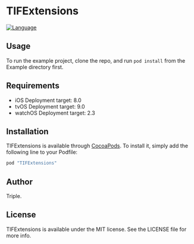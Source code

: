 # TIFExtensions

[![Language](https://img.shields.io/badge/Language-Swift%204.0-f48041.svg?style=flat)](https://developer.apple.com/swift)

## Usage

To run the example project, clone the repo, and run `pod install` from the Example directory first.

## Requirements
* iOS Deployment target: 8.0
* tvOS Deployment target: 9.0
* watchOS Deployment target: 2.3

## Installation

TIFExtensions is available through [CocoaPods](http://cocoapods.org). To install
it, simply add the following line to your Podfile:

```ruby
pod "TIFExtensions"
```

## Author

Triple. 

## License

TIFExtensions is available under the MIT license. See the LICENSE file for more info.
